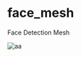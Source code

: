 # face_mesh
Face Detection Mesh

![aa](https://user-images.githubusercontent.com/80406227/142926153-32b1c621-6963-4456-bcad-409c77a5162a.jpeg)
